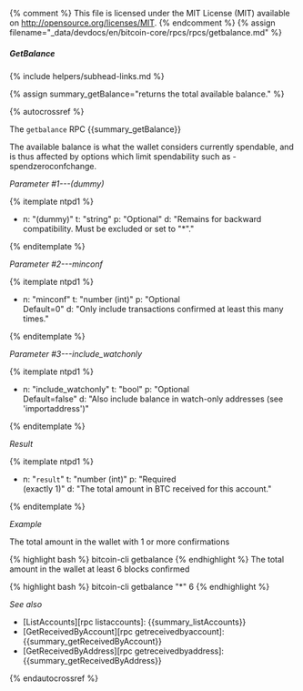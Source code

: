{% comment %}
This file is licensed under the MIT License (MIT) available on
http://opensource.org/licenses/MIT.
{% endcomment %}
{% assign filename="_data/devdocs/en/bitcoin-core/rpcs/rpcs/getbalance.md" %}

##### GetBalance
{% include helpers/subhead-links.md %}

{% assign summary_getBalance="returns the total available balance." %}

{% autocrossref %}

The `getbalance` RPC {{summary_getBalance}}

The available balance is what the wallet considers currently spendable, and is
thus affected by options which limit spendability such as -spendzeroconfchange.

*Parameter #1---(dummy)*

{% itemplate ntpd1 %}
- n: "(dummy)"
  t: "string"
  p: "Optional"
  d: "Remains for backward compatibility. Must be excluded or set to \"*\"."

{% enditemplate %}

*Parameter #2---minconf*

{% itemplate ntpd1 %}
- n: "minconf"
  t: "number (int)"
  p: "Optional<br>Default=0"
  d: "Only include transactions confirmed at least this many times."

{% enditemplate %}

*Parameter #3---include_watchonly*

{% itemplate ntpd1 %}
- n: "include_watchonly"
  t: "bool"
  p: "Optional<br>Default=false"
  d: "Also include balance in watch-only addresses (see 'importaddress')"

{% enditemplate %}

*Result*

{% itemplate ntpd1 %}
- n: "`result`"
  t: "number (int)"
  p: "Required<br>(exactly 1)"
  d: "The total amount in BTC received for this account."

{% enditemplate %}

*Example*

The total amount in the wallet with 1 or more confirmations

{% highlight bash %}
bitcoin-cli getbalance
{% endhighlight %}
The total amount in the wallet at least 6 blocks confirmed

{% highlight bash %}
bitcoin-cli getbalance "*" 6
{% endhighlight %}

*See also*

* [ListAccounts][rpc listaccounts]: {{summary_listAccounts}}
* [GetReceivedByAccount][rpc getreceivedbyaccount]: {{summary_getReceivedByAccount}}
* [GetReceivedByAddress][rpc getreceivedbyaddress]: {{summary_getReceivedByAddress}}

{% endautocrossref %}
